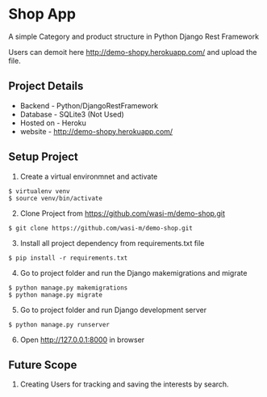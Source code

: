 # Shop App
A simple Category and product structure in Python Django Rest Framework

Users can demoit here http://demo-shopy.herokuapp.com/ and upload the file.


Project Details
--------------------------------------------
- Backend - Python/DjangoRestFramework
- Database - SQLite3 (Not Used)
- Hosted on - Heroku
- website - http://demo-shopy.herokuapp.com/


Setup Project
--------------------------------------------
1. Create a virtual environmnet and activate
```
$ virtualenv venv
$ source venv/bin/activate
```
2. Clone Project from https://github.com/wasi-m/demo-shop.git
```
$ git clone https://github.com/wasi-m/demo-shop.git
```
3. Install all project dependency from requirements.txt file
```
$ pip install -r requirements.txt
```
4. Go to project folder and run the Django makemigrations and migrate
```
$ python manage.py makemigrations
$ python manage.py migrate
```
5. Go to project folder and run Django development server
```
$ python manage.py runserver
```
6. Open http://127.0.0.1:8000 in browser


Future Scope
--------------------------------------------
1. Creating Users for tracking and saving the interests by search.
